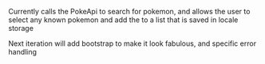 Currently calls the PokeApi to search for pokemon, and allows the user to select any known pokemon and add the to a list that is saved in locale storage

Next iteration will add bootstrap to make it look fabulous, and specific error handling
